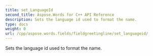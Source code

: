 ```yaml
---
title: set_LanguageId
second_title: Aspose.Words for C++ API Reference
description: Sets the language id used to format the name. 
type: docs
weight: 0
url: /cpp/aspose.words.fields/fieldgreetingline/set_languageid/
---
```


Sets the language id used to format the name. 

